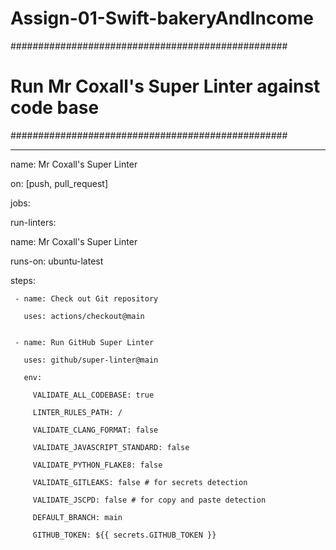 # Assign-01-Swift-bakeryAndIncome
##################################################

# Run Mr Coxall's Super Linter against code base #

##################################################

---

name: Mr Coxall's Super Linter


on: [push, pull_request]


jobs:

 run-linters:

   name: Mr Coxall's Super Linter

   runs-on: ubuntu-latest


   steps:

     - name: Check out Git repository

       uses: actions/checkout@main


     - name: Run GitHub Super Linter

       uses: github/super-linter@main

       env:

         VALIDATE_ALL_CODEBASE: true

         LINTER_RULES_PATH: /

         VALIDATE_CLANG_FORMAT: false

         VALIDATE_JAVASCRIPT_STANDARD: false

         VALIDATE_PYTHON_FLAKE8: false

         VALIDATE_GITLEAKS: false # for secrets detection

         VALIDATE_JSCPD: false # for copy and paste detection

         DEFAULT_BRANCH: main

         GITHUB_TOKEN: ${{ secrets.GITHUB_TOKEN }}
